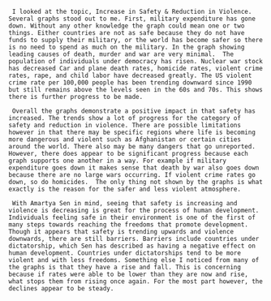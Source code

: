      I looked at the topic, Increase in Safety & Reduction in Violence. Several graphs stood out to me. First, military expenditure has gone down. Without any other knowledge the graph could mean one or two things. Either countries are not as safe because they do not have funds to supply their military, or the world has become safer so there is no need to spend as much on the military. In the graph showing leading causes of death, murder and war are very minimal.  The population of individuals under democracy has risen. Nuclear war stock has decreased Car and plane death rates, homicide rates, violent crime rates, rape, and child labor have decreased greatly. The US violent crime rate per 100,000 people has been trending downward since 1990 but still remains above the levels seen in the 60s and 70s. This shows there is further progress to be made. 
     
     Overall the graphs demonstrate a positive impact in that safety has increased. The trends show a lot of progress for the category of safety and reduction in violence. There are possible limitations however in that there may be specific regions where life is becoming more dangerous and violent such as Afghanistan or certain cities around the world. There also may be many dangers that go unreported. However, there does appear to be significant progress because each graph supports one another in a way. For example if military expenditure goes down it makes sense that death by war also goes down because there are no large wars occurring. If violent crime rates go down, so do homicides.  The only thing not shown by the graphs is what exactly is the reason for the safer and less violent atmosphere. 
     
     With Amartya Sen in mind, seeing that safety is increasing and violence is decreasing is great for the process of human development. Individuals feeling safe in their environment is one of the first of many steps towards reaching the freedoms that promote development. Though it appears that safety is trending upwards and violence downwards, there are still barriers. Barriers include countries under dictatorship, which Sen has described as having a negative effect on human development. Countries under dictatorships tend to be more violent and with less freedoms. Something else I noticed from many of the graphs is that they have a rise and fall. This is concerning because if rates were able to be lower than they are now and rise, what stops them from rising once again. For the most part however, the declines appear to be steady. 
